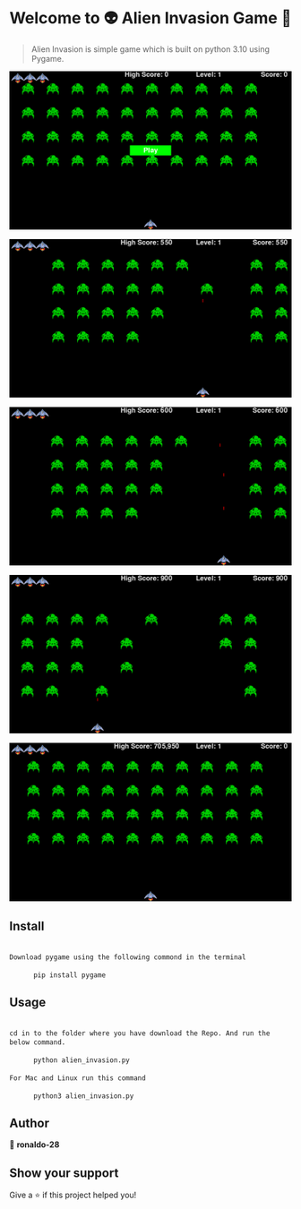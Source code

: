 <h1 align="center">Welcome to 👽 Alien Invasion Game 👋</h1>

> Alien Invasion is simple game which is built on python 3.10 using Pygame.

![pic_0](https://raw.githubusercontent.com/TheForgotensoul/Alien-Invasion/master/img/1.png)

![pic_1](https://raw.githubusercontent.com/TheForgotensoul/Alien-Invasion/master/img/2.png)

![pic_2](https://raw.githubusercontent.com/TheForgotensoul/Alien-Invasion/master/img/3.png)

![pic_3](https://raw.githubusercontent.com/TheForgotensoul/Alien-Invasion/master/img/4.png)

![pic_4](https://raw.githubusercontent.com/TheForgotensoul/Alien-Invasion/master/img/0.png)

## Install

```

Download pygame using the following commond in the terminal

      pip install pygame

```

## Usage

```

cd in to the folder where you have download the Repo. And run the below command.

      python alien_invasion.py

For Mac and Linux run this command

      python3 alien_invasion.py

```

## Author

👤 **ronaldo-28**

## Show your support

Give a ⭐️ if this project helped you!
